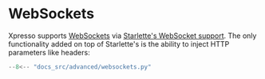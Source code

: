 # WebSockets

Xpresso supports [WebSockets] via [Starlette's WebSocket support].
The only functionality added on top of Starlette's is the ability to inject HTTP parameters like headers:

```python
--8<-- "docs_src/advanced/websockets.py"
```

[WebSockets]: https://developer.mozilla.org/en-US/docs/Web/API/WebSockets_API
[Starlette's WebSocket support]: https://www.starlette.io/websockets/
